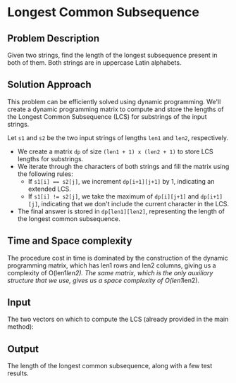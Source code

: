 # Longest Common Subsequence

## Problem Description

Given two strings, find the length of the longest subsequence present in both of them. Both strings are in uppercase Latin alphabets.

## Solution Approach

This problem can be efficiently solved using dynamic programming. We'll create a dynamic programming matrix to compute and store the lengths of the Longest Common Subsequence (LCS) for substrings of the input strings.

Let `s1` and `s2` be the two input strings of lengths `len1` and `len2`, respectively.

- We create a matrix `dp` of size `(len1 + 1) x (len2 + 1)` to store LCS lengths for substrings.
- We iterate through the characters of both strings and fill the matrix using the following rules:
  - If `s1[i] == s2[j]`, we increment `dp[i+1][j+1]` by 1, indicating an extended LCS.
  - If `s1[i] != s2[j]`, we take the maximum of `dp[i][j+1]` and `dp[i+1][j]`, indicating that we don't include the current character in the LCS.
- The final answer is stored in `dp[len1][len2]`, representing the length of the longest common subsequence.

## Time and Space complexity

The procedure cost in time is dominated by the construction of the dynamic programming matrix, which has len1 rows and len2 columns, giving us a complexity of O(len1*len2).
The same matrix, which is the only auxiliary structure that we use, gives us a space complexity of O(len1*len2).

## Input

The two vectors on which to compute the LCS (already provided in the main method):

## Output

The length of the longest common subsequence, along with a few test results.